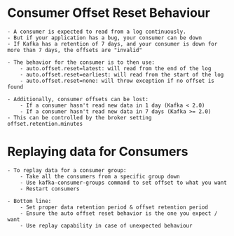 # Consumer Offset Reset Behaviour

	- A consumer is expected to read from a log continuously.
	- But if your application has a bug, your consumer can be down
	- If Kafka has a retention of 7 days, and your consumer is down for more than 7 days, the offsets are "invalid"

	- The behavior for the consumer is to then use:
		- auto.offset.reset=latest: will read from the end of the log
		- auto.offset.reset=earliest: will read from the start of the log
		- auto.offset.reset=none: will throw exception if no offset is found

	- Additionally, consumer offsets can be lost:
		- If a consumer hasn't read new data in 1 day (Kafka < 2.0)
		- If a consumer hasn't read new data in 7 days (Kafka >= 2.0)
	- This can be controlled by the broker setting offset.retention.minutes

# Replaying data for Consumers

	- To replay data for a consumer group:
		- Take all the consumers from a specific group down
		- Use kafka-consumer-groups command to set offset to what you want
		- Restart consumers

	- Bottom line:
		- Set proper data retention period & offset retention period
		- Ensure the auto offset reset behavior is the one you expect / want
		- Use replay capability in case of unexpected behaviour
